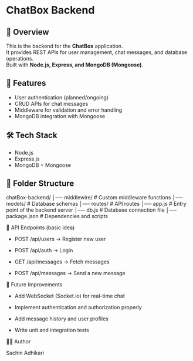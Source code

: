 # ChatBox Backend

## 📌 Overview
This is the backend for the **ChatBox** application.  
It provides REST APIs for user management, chat messages, and database operations.  
Built with **Node.js, Express, and MongoDB (Mongoose)**.

## 🚀 Features
- User authentication (planned/ongoing)
- CRUD APIs for chat messages
- Middleware for validation and error handling
- MongoDB integration with Mongoose

## 🛠️ Tech Stack
- Node.js
- Express.js
- MongoDB + Mongoose

## 📂 Folder Structure
chatBox-backend/
│── middlewire/ # Custom middleware functions
│── models/ # Database schemas
│── routes/ # API routes
│── app.js # Entry point of the backend server
│── db.js # Database connection file
│── package.json # Dependencies and scripts

📡 API Endpoints (basic idea)

- POST /api/users → Register new user

- POST /api/auth → Login

- GET /api/messages → Fetch messages

- POST /api/messages → Send a new message

🎯 Future Improvements

- Add WebSocket (Socket.io) for real-time chat

- Implement authentication and authorization properly

- Add message history and user profiles

- Write unit and integration tests

👨‍💻 Author

Sachin Adhikari
